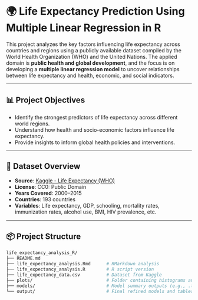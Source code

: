 # 🌍 Life Expectancy Prediction Using Multiple Linear Regression in R

This project analyzes the key factors influencing life expectancy across countries and regions using a publicly available dataset compiled by the World Health Organization (WHO) and the United Nations. The applied domain is **public health and global development**, and the focus is on developing a **multiple linear regression model** to uncover relationships between life expectancy and health, economic, and social indicators.

---

## 📊 Project Objectives

- Identify the strongest predictors of life expectancy across different world regions.
- Understand how health and socio-economic factors influence life expectancy.
- Provide insights to inform global health policies and interventions.

---

## 📁 Dataset Overview

- **Source**: [Kaggle - Life Expectancy (WHO)](https://www.kaggle.com/datasets/kumarajarshi/life-expectancy-who)
- **License**: CC0: Public Domain
- **Years Covered**: 2000–2015
- **Countries**: 193 countries
- **Variables**: Life expectancy, GDP, schooling, mortality rates, immunization rates, alcohol use, BMI, HIV prevalence, etc.

---

## 📦 Project Structure

```bash
life_expectancy_analysis_R/
├── README.md
├── life_expectancy_analysis.Rmd      # RMarkdown analysis
├── life_expectancy_analysis.R        # R script version
├── life_expectancy_data.csv          # Dataset from Kaggle
├── plots/                            # Folder containing histograms and model diagnostic plots
├── models/                           # Model summary outputs (e.g., .txt, .RDS)
└── output/                           # Final refined models and tables
